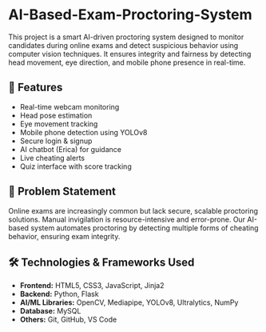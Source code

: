 # AI-Based-Exam-Proctoring-System

This project is a smart AI-driven proctoring system designed to monitor candidates during online exams and detect suspicious behavior using computer vision techniques. It ensures integrity and fairness by detecting head movement, eye direction, and mobile phone presence in real-time.

## 🚀 Features

- Real-time webcam monitoring
- Head pose estimation
- Eye movement tracking
- Mobile phone detection using YOLOv8
- Secure login & signup
- AI chatbot (Erica) for guidance
- Live cheating alerts
- Quiz interface with score tracking

## 🧠 Problem Statement

Online exams are increasingly common but lack secure, scalable proctoring solutions. Manual invigilation is resource-intensive and error-prone. Our AI-based system automates proctoring by detecting multiple forms of cheating behavior, ensuring exam integrity.

## 🛠️ Technologies & Frameworks Used

- **Frontend:** HTML5, CSS3, JavaScript, Jinja2
- **Backend:** Python, Flask
- **AI/ML Libraries:** OpenCV, Mediapipe, YOLOv8, Ultralytics, NumPy
- **Database:** MySQL
- **Others:** Git, GitHub, VS Code
